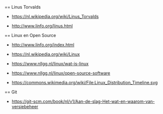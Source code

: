 == Linus Torvalds

* https://nl.wikipedia.org/wiki/Linus_Torvalds

* http://www.linfo.org/linus.html

== Linux en Open Source

* http://www.linfo.org/index.html

* https://nl.wikipedia.org/wiki/Linux

* https://www.nllgg.nl/linux/wat-is-linux

* https://www.nllgg.nl/linux/open-source-software

* https://commons.wikimedia.org/wiki/File:Linux_Distribution_Timeline.svg

== Git

* https://git-scm.com/book/nl/v1/Aan-de-slag-Het-wat-en-waarom-van-versiebeheer


